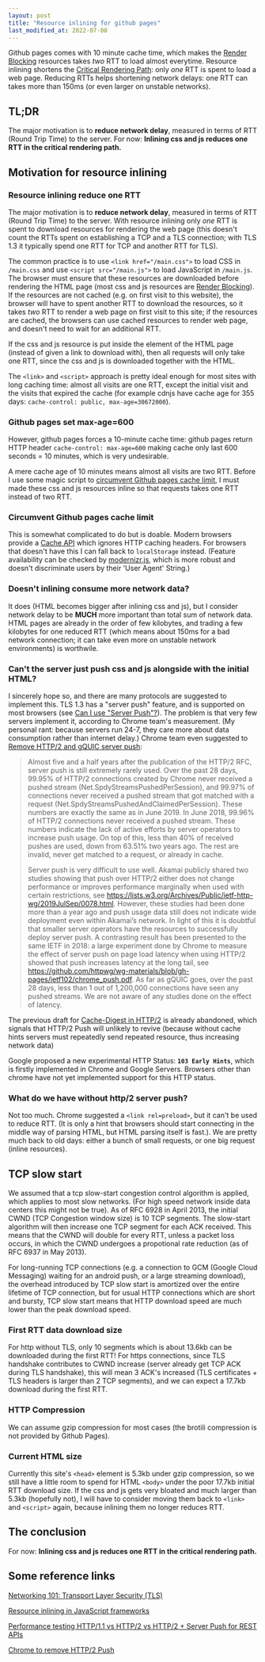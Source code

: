 ```yaml
---
layout: post
title: "Resource inlining for github pages"
last_modified_at: 2022-07-08
---
```

<!-- This Source Code Form is subject to the terms of the Mozilla Public
   - License, v. 2.0. If a copy of the MPL was not distributed with this
   - file, You can obtain one at https://mozilla.org/MPL/2.0/. -->
Github pages comes with 10 minute cache time, which makes the [Render Blocking](https://web.dev/render-blocking-resources/) resources takes *two* RTT to load almost everytime. Resource inlining shortens the [Critical Rendering Path](https://web.dev/critical-rendering-path-page-speed-rules-and-recommendations/): only *one* RTT is spent to load a web page. Reducing RTTs helps shortening network delays: one RTT can takes more than 150ms (or even larger on unstable networks). 

## TL;DR
The major motivation is to **reduce network delay**, measured in terms of RTT (Round Trip Time) to the server. For now: **Inlining css and js reduces one RTT in the critical rendering path.**

## Motivation for resource inlining
### Resource inlining reduce one RTT
The major motivation is to **reduce network delay**, measured in terms of RTT (Round Trip Time) to the server. With resource inlining only *one* RTT is spent to download resources for rendering the web page (this doesn't count the RTTs spent on establishing a TCP and a TLS connection; with TLS 1.3 it typically spend one RTT for TCP and another RTT for TLS).

The common practice is to use `<link href="/main.css">` to load CSS in `/main.css` and use `<script src="/main.js">` to load JavaScript in `/main.js`. The browser must ensure that these resources are downloaded before rendering the HTML page (most css and js resources are [Render Blocking](https://web.dev/render-blocking-resources/)). If the resources are not cached (e.g. on first visit to this website), the browser will have to spent another RTT to download the resources, so it takes *two* RTT to render a web page on first visit to this site; if the resources are cached, the browsers can use cached resources to render web page, and doesn't need to wait for an additional RTT.

If the css and js resource is put inside the <head> element of the HTML page (instead of given a link to download with), then all requests will only take one RTT, since the css and js is downloaded together with the HTML.

The `<link>` and `<script>` approach is pretty ideal enough for most sites with long caching time: almost all visits are one RTT, except the initial visit and the visits that expired the cache (for example cdnjs have cache age for 355 days: `cache-control: public, max-age=30672000`).

### Github pages set max-age=600
However, github pages forces a 10-minute cache time: github pages return HTTP header `cache-control: max-age=600` making cache only last 600 seconds = 10 minutes, which is very undesirable.

A mere cache age of 10 minutes means almost all visits are two RTT. Before I use some magic script to [circumvent Github pages cache limit](#circumvent-github-pages-cache-limit), I must made these css and js resources inline so that requests takes one RTT instead of two RTT. 

### Circumvent Github pages cache limit
This is somewhat complicated to do but is doable. Modern browsers provide a [Cache API](https://developer.mozilla.org/en-US/docs/Web/API/Cache) which ignores HTTP caching headers. For browsers that doesn't have this I can fall back to `localStorage` instead. (Feature availability can be checked by [modernizr.js](https://modernizr.com/), which is more robust and doesn't discriminate users by their 'User Agent' String.)

### Doesn't inlining consume more network data?
It does (HTML becomes bigger after inlining css and js), but I consider network delay to be **MUCH** more important than total sum of network data. HTML pages are already in the order of few kilobytes, and trading a few kilobytes for one reduced RTT (which means about 150ms for a bad network connection; it can take even more on unstable network environments) is worthwile.

### Can't the server just push css and js alongside with the initial HTML?
I sincerely hope so, and there are many protocols are suggested to implement this. TLS 1.3 has a "server push" feature, and is supported on most browsers (see [Can I use "Server Push"?](https://caniuse.com/?search=server%20push)). The problem is that very few servers implement it, according to Chrome team's measurement. (My personal rant: because servers run 24-7, they care more about data consumption rather than internet delay.) Chrome team even suggested to [Remove HTTP/2 and gQUIC server push](https://groups.google.com/a/chromium.org/g/blink-dev/c/K3rYLvmQUBY):

> Almost five and a half years after the publication of the HTTP/2 RFC, server push is still extremely rarely used.  Over the past 28 days, 99.95% of HTTP/2 connections created by Chrome never received a pushed stream (Net.SpdyStreamsPushedPerSession), and 99.97% of connections never received a pushed stream that got matched with a request (Net.SpdyStreamsPushedAndClaimedPerSession).  These numbers are exactly the same as in June 2019.  In June 2018, 99.96% of HTTP/2 connections never received a pushed stream.  These numbers indicate the lack of active efforts by server operators to increase push usage.  On top of this, less than 40% of received pushes are used, down from 63.51% two years ago.  The rest are invalid, never get matched to a request, or already in cache.
> 
> Server push is very difficult to use well.  Akamai publicly shared two studies showing that push over HTTP/2 either does not change performance or improves performance marginally when used with certain restrictions, see https://lists.w3.org/Archives/Public/ietf-http-wg/2019JulSep/0078.html.  However, these studies had been done more than a year ago and push usage data still does not indicate wide deployment even within Akamai’s network.  In light of this it is doubtful that smaller server operators have the resources to successfully deploy server push.
> A contrasting result has been presented to the same IETF in 2018: a large experiment done by Chrome to measure the effect of server push on page load latency when using HTTP/2 showed that push increases latency at the long tail, see https://github.com/httpwg/wg-materials/blob/gh-pages/ietf102/chrome_push.pdf.
> As far as gQUIC goes, over the past 28 days, less than 1 out of 1,200,000 connections have seen any pushed streams.  We are not aware of any studies done on the effect of latency.

The previous draft for [Cache-Digest in HTTP/2](https://tools.ietf.org/html/draft-ietf-httpbis-cache-digest-05) is already abandoned, which signals that HTTP/2 Push will unlikely to revive (because without cache hints servers must repeatedly send repeated resource, thus increasing network data)

Google proposed a new experimental HTTP Status: **`103 Early Hints`**, which is firstly implemented in Chrome and Google Servers. Browsers other than chrome have not yet implemented support for this HTTP status.

### What do we have without http/2 server push?
Not too much. Chrome suggested a `<link rel=preload>`, but it can't be used to reduce RTT. (It is only a hint that browsers should start connecting in the middle way of parsing HTML, but HTML parsing itself is fast.). We are pretty much back to old days: either a bunch of small requests, or one big request (inline resources).

## TCP slow start
We assumed that a tcp slow-start congestion control algorithm is applied, which applies to most slow networks. (For high speed network inside data centers this might not be true). As of RFC 6928 in April 2013, the initial CWND (TCP Congestion window size) is 10 TCP segments. The slow-start algorithm will then increase one TCP segment for each ACK received. This means that the CWND will double for every RTT, unless a packet loss occurs, in which the CWND undergoes a propotional rate reduction (as of RFC 6937 in May 2013).

For long-running TCP connections (e.g. a connection to GCM (Google Cloud Messaging) waiting for an android push, or a large streaming download), the overhead introduced by TCP slow start is amortized over the entire lifetime of TCP connection, but for usual HTTP connections which are short and bursty, TCP slow start means that HTTP download speed are much lower than the peak download speed.

### First RTT data download size
For http without TLS, only 10 segments which is about 13.6kb can be downloaded during the first RTT! For https connections, since TLS handshake contributes to CWND increase (server already get TCP ACK during TLS handshake), this will mean 3 ACK's increased (TLS certificates + TLS headers is larger than 2 TCP segments), and we can expect a 17.7kb download during the first RTT.

### HTTP Compression
We can assume gzip compression for most cases (the brotili compression is not provided by Github Pages).

### Current HTML size
Currently this site's `<head>` element is 5.3kb under gzip compression, so we still have a little room to spend for HTML `<body>` under the poor 17.7kb initial RTT download size. If the css and js gets very bloated and much larger than 5.3kb (hopefully not), I will have to consider moving them back to `<link>` and `<script>` again, because inlining them no longer reduces RTT.

## The conclusion
For now: **Inlining css and js reduces one RTT in the critical rendering path.**

## Some reference links
[Networking 101: Transport Layer Security (TLS)](https://hpbn.co/transport-layer-security-tls/)

[Resource inlining in JavaScript frameworks](https://web.dev/aurora-resource-inlining/)

[Performance testing HTTP/1.1 vs HTTP/2 vs HTTP/2 + Server Push for REST APIs](https://evertpot.com/h2-parallelism/)

[Chrome to remove HTTP/2 Push](https://www.ctrl.blog/entry/http2-push-chromium-deprecation.html)